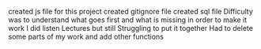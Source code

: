 created js file for this project
created gitignore file
created sql file 
Difficulty was to understand what goes first and what is missing in order to make it work
I did listen Lectures but still Struggling to put it together
Had to delete  some parts of  my work and add other functions 